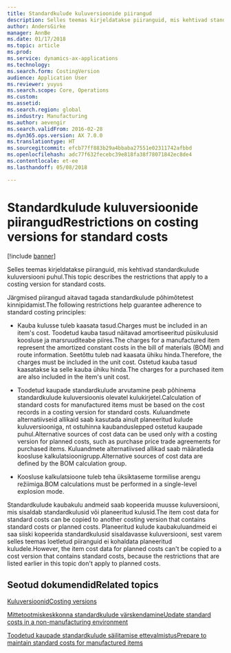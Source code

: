 ```yaml
---
title: Standardkulude kuluversioonide piirangud
description: Selles teemas kirjeldatakse piiranguid, mis kehtivad standardkulude kuluversiooni puhul.
author: AndersGirke
manager: AnnBe
ms.date: 01/17/2018
ms.topic: article
ms.prod: 
ms.service: dynamics-ax-applications
ms.technology: 
ms.search.form: CostingVersion
audience: Application User
ms.reviewer: yuyus
ms.search.scope: Core, Operations
ms.custom: 
ms.assetid: 
ms.search.region: global
ms.industry: Manufacturing
ms.author: aevengir
ms.search.validFrom: 2016-02-28
ms.dyn365.ops.version: AX 7.0.0
ms.translationtype: HT
ms.sourcegitcommit: efcb77ff883b29a4bbaba27551e02311742afbbd
ms.openlocfilehash: adc77f632fecebc39e818fa38f78071842ec8de4
ms.contentlocale: et-ee
ms.lasthandoff: 05/08/2018

---
```



#  <a name="restrictions-on-costing-versions-for-standard-costs"></a><span data-ttu-id="557a9-103">Standardkulude kuluversioonide piirangud</span><span class="sxs-lookup"><span data-stu-id="557a9-103">Restrictions on costing versions for standard costs</span></span>

[!include [banner](../includes/banner.md)]

<span data-ttu-id="557a9-104">Selles teemas kirjeldatakse piiranguid, mis kehtivad standardkulude kuluversiooni puhul.</span><span class="sxs-lookup"><span data-stu-id="557a9-104">This topic describes the restrictions that apply to a costing version for standard costs.</span></span> 

<span data-ttu-id="557a9-105">Järgmised piirangud aitavad tagada standardkulude põhimõtetest kinnipidamist.</span><span class="sxs-lookup"><span data-stu-id="557a9-105">The following restrictions help guarantee adherence to standard costing principles:</span></span>

-  <span data-ttu-id="557a9-106">Kauba kulusse tuleb kaasata tasud.</span><span class="sxs-lookup"><span data-stu-id="557a9-106">Charges must be included in an item's cost.</span></span> <span data-ttu-id="557a9-107">Toodetud kauba tasud näitavad amortiseeritud püsikulusid koosluse ja marsruuditeabe piires.</span><span class="sxs-lookup"><span data-stu-id="557a9-107">The charges for a manufactured item represent the amortized constant costs in the bill of materials (BOM) and route information.</span></span> <span data-ttu-id="557a9-108">Seetõttu tuleb nad kaasata ühiku hinda.</span><span class="sxs-lookup"><span data-stu-id="557a9-108">Therefore, the charges must be included in the unit cost.</span></span> <span data-ttu-id="557a9-109">Ostetud kauba tasud kaasatakse ka selle kauba ühiku hinda.</span><span class="sxs-lookup"><span data-stu-id="557a9-109">The charges for a purchased item are also included in the item's unit cost.</span></span>

-  <span data-ttu-id="557a9-110">Toodetud kaupade standardkulude arvutamine peab põhinema standardkulude kuluversioonis olevatel kulukirjetel.</span><span class="sxs-lookup"><span data-stu-id="557a9-110">Calculation of standard costs for manufactured items must be based on the cost records in a costing version for standard costs.</span></span> <span data-ttu-id="557a9-111">Kuluandmete alternatiivseid allikaid saab kasutada ainult planeeritud kulude kuluversiooniga, nt ostuhinna kaubanduslepped ostetud kaupade puhul.</span><span class="sxs-lookup"><span data-stu-id="557a9-111">Alternative sources of cost data can be used only with a costing version for planned costs, such as purchase price trade agreements for purchased items.</span></span> <span data-ttu-id="557a9-112">Kuluandmete alternatiivsed allikad saab määratleda koosluse kalkulatsioonigrupp.</span><span class="sxs-lookup"><span data-stu-id="557a9-112">Alternative sources of cost data are defined by the BOM calculation group.</span></span>

-  <span data-ttu-id="557a9-113">Koosluse kalkulatsioone tuleb teha üksiktaseme tormilise arengu režiimiga.</span><span class="sxs-lookup"><span data-stu-id="557a9-113">BOM calculations must be performed in a single-level explosion mode.</span></span>

<span data-ttu-id="557a9-114">Standardkulude kaubakulu andmeid saab kopeerida muusse kuluversiooni, mis sisaldab standardkulusid või planeeritud kulusid.</span><span class="sxs-lookup"><span data-stu-id="557a9-114">The item cost data for standard costs can be copied to another costing version that contains standard costs or planned costs.</span></span> <span data-ttu-id="557a9-115">Planeeritud kulude kaubakuluandmeid ei saa siiski kopeerida standardkulusid sisaldavasse kuluversiooni, sest varem selles teemas loetletud piiranguid ei kohaldata planeeritud kuludele.</span><span class="sxs-lookup"><span data-stu-id="557a9-115">However, the item cost data for planned costs can't be copied to a cost version that contains standard costs, because the restrictions that are listed earlier in this topic don't apply to planned costs.</span></span>

<a name="related-topics"></a><span data-ttu-id="557a9-116">Seotud dokumendid</span><span class="sxs-lookup"><span data-stu-id="557a9-116">Related topics</span></span>
--------

[<span data-ttu-id="557a9-117">Kuluversioonid</span><span class="sxs-lookup"><span data-stu-id="557a9-117">Costing versions</span></span>](costing-versions.md)

[<span data-ttu-id="557a9-118">Mittetootmiskeskkonna standardkulude värskendamine</span><span class="sxs-lookup"><span data-stu-id="557a9-118">Update standard costs in a non-manufacturing environment</span></span>](update-standard-costs-non-manufacturing-environment.md)

[<span data-ttu-id="557a9-119">Toodetud kaupade standardkulude säilitamise ettevalmistus</span><span class="sxs-lookup"><span data-stu-id="557a9-119">Prepare to maintain standard costs for manufactured items</span></span>](update-standard-costs-manufacturing-environment.md)


